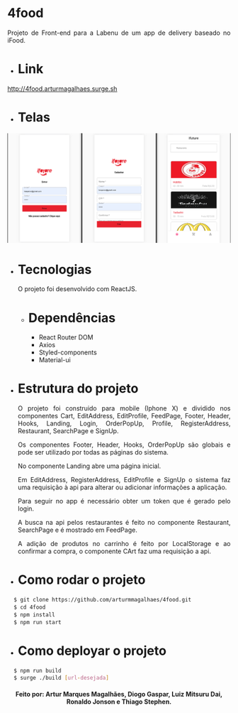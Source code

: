 # 4food

<p align="justify">Projeto de Front-end para a Labenu de um app de delivery baseado no iFood.

- # Link
http://4food.arturmagalhaes.surge.sh

- # Telas
![](/src/assets/screenshot/screenshot.png)
                                                     
- # Tecnologias
  O projeto foi desenvolvido com ReactJS.
  - # Dependências
    - React Router DOM
    - Axios
    - Styled-components
    - Material-ui

- # Estrutura do projeto
  <p align="justify">O projeto foi construido para mobile (Iphone X) e dividido nos componentes Cart, EditAddress, EditProfile, FeedPage, Footer, Header, Hooks, Landing, Login, OrderPopUp, Profile, RegisterAddress, Restaurant, SearchPage e SignUp. 
  <p align="justify">Os componentes Footer, Header, Hooks, OrderPopUp são globais e pode ser utilizado por todas as páginas do sistema.
  <p align="justify">No componente Landing abre uma página inicial.
  <p align="justify">Em EditAddress, RegisterAddress, EditProfile e SignUp o sistema faz uma requisição à api para alterar ou adicionar informações a aplicação.
  <p align="justify">Para seguir no app é necessário obter um token que é gerado pelo login.
  <p align="justify">A busca na api pelos restaurantes é feito no componente Restaurant, SearchPage e é mostrado em FeedPage.
  <p align="justify">A adição de produtos no carrinho é feito por LocalStorage e ao confirmar a compra, o componente CArt faz uma requisição a api.
  <p align="justify"É possível acessar o perfil(Profile) pelo footer.
  
- # Como rodar o projeto
```bash
  $ git clone https://github.com/arturmmagalhaes/4food.git
  $ cd 4food
  $ npm install
  $ npm run start
 ```
- # Como deployar o projeto
```bash
  $ npm run build
  $ surge ./build [url-desejada]
```

<h4 align="center">Feito por: Artur Marques Magalhães, Diogo Gaspar, Luiz Mitsuru Dai, Ronaldo Jonson e Thiago Stephen.
